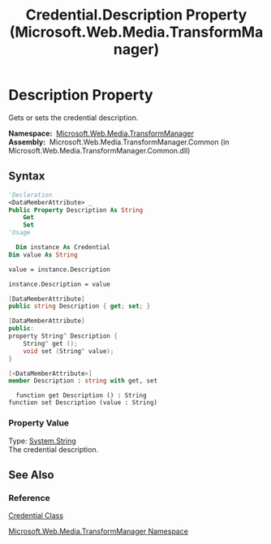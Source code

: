 ﻿---
title: Credential.Description Property (Microsoft.Web.Media.TransformManager)
TOCTitle: Description Property
ms:assetid: P:Microsoft.Web.Media.TransformManager.Credential.Description
ms:mtpsurl: https://msdn.microsoft.com/en-us/library/microsoft.web.media.transformmanager.credential.description(v=VS.90)
ms:contentKeyID: 35520791
ms.date: 06/14/2012
mtps_version: v=VS.90
f1_keywords:
- Microsoft.Web.Media.TransformManager.Credential.set_Description
- Microsoft.Web.Media.TransformManager.Credential.Description
- Microsoft.Web.Media.TransformManager.Credential.get_Description
dev_langs:
- csharp
- jscript
- vb
- FSharp
- cpp
api_location:
- Microsoft.Web.Media.TransformManager.Common.dll
api_name:
- Microsoft.Web.Media.TransformManager.Credential.Description
- Microsoft.Web.Media.TransformManager.Credential.get_Description
- Microsoft.Web.Media.TransformManager.Credential.set_Description
api_type:
- Managed
topic_type:
- apiref
- kbSyntax
product_family_name: VS
ROBOTS: INDEX,FOLLOW
---

# Description Property

Gets or sets the credential description.

**Namespace:**  [Microsoft.Web.Media.TransformManager](microsoft-web-media-transformmanager-namespace.md)  
**Assembly:**  Microsoft.Web.Media.TransformManager.Common (in Microsoft.Web.Media.TransformManager.Common.dll)

## Syntax

```vb
'Declaration
<DataMemberAttribute> _
Public Property Description As String
    Get
    Set
'Usage

  Dim instance As Credential
Dim value As String

value = instance.Description

instance.Description = value
```

```csharp
[DataMemberAttribute]
public string Description { get; set; }
```

```cpp
[DataMemberAttribute]
public:
property String^ Description {
    String^ get ();
    void set (String^ value);
}
```

``` fsharp
[<DataMemberAttribute>]
member Description : string with get, set
```

```jscript
  function get Description () : String
function set Description (value : String)
```

### Property Value

Type: [System.String](https://msdn.microsoft.com/library/s1wwdcbf)  
The credential description.  

## See Also

### Reference

[Credential Class](credential-class-microsoft-web-media-transformmanager.md)

[Microsoft.Web.Media.TransformManager Namespace](microsoft-web-media-transformmanager-namespace.md)

